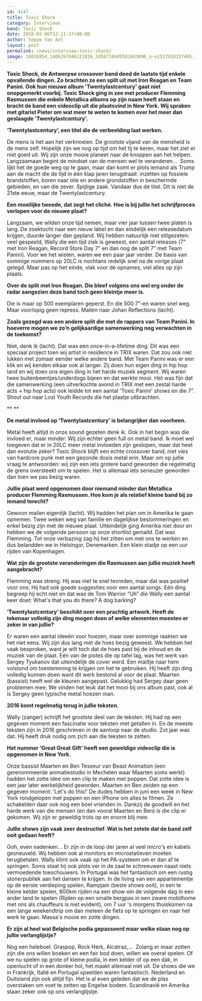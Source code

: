 ```yaml
---
id: 4147
title: Toxic Shock
category: Interviews
band: Toxic Shock
date: 2018-02-06T12:11:17+00:00
author: Seppe Van Ael
layout: post
permalink: /news/interview-toxic-shock/
image: 18836854_1406267046121826_3458718445501663696_o-e1517918157465.jpg
---
```

**Toxic Shock, de Antwerpse crossover band deed de laatste tijd enkele opvallende dingen. Zo brachten ze een split uit met Iron Reagan en Team Panini. Ook hun nieuwe album 'Twentylastcentury' gaat niet onopgemerkt voorbij. Toxic Shock ging in zee met producer Flemming Rasmussen die enkele Metallica albums op zijn naam heeft staan en bracht de band een videoclip uit die plaatsvind in New York. Wij spraken met gitarist Pieter om wat meer te weten te komen over het meer dan geslaagde 'Twentylastcentury'.**

**‘Twentylastcentury’, een titel die de verbeelding laat werken.** 

De mens is het aan het verknoeien. De grootste vijand van de mensheid is de mens zelf. Hopelijk zijn we nog op tijd om het tij te keren, maar het ziet er niet goed uit. Wij zijn onze mooie planeet naar de knoppen aan het helpen. Langzaamaan begint de mindset van de mensen wel te veranderen&#8230;  Soms lijkt het de goede weg op te gaan, maar dan komt er plots iemand als Trump aan de macht die de tijd in één klap jaren terugdraait: inzetten op fossiele brandstoffen, boren naar olie en andere grondstoffen in beschermde gebieden, en van die zever. Spijtige zaak. Vandaar dus de titel. Dit is niet de 21ste eeuw, maar de Twentylastcentury.

**Een moeilijke tweede, dat zegt het cliché. Hoe is bij jullie het schrijfproces verlopen voor de nieuwe plaat?**

Langzaam, we wilden onze tijd nemen, maar vier jaar tussen twee platen is lang. De zoektocht naar een nieuw label en dan eindelijk een releasedatum krijgen, duurde langer dan gepland. Wij hebben natuurlijk niet stilgezeten: veel gespeeld, Wally die een tijd ziek is geweest, een aantal releases (7” met Iron Reagan, Record Store Day 7” en dan nog de split 7” met Team Panini). Voor we het wisten, waren we een paar jaar verder. De basis van sommige nummers op 20LC is nochtans redelijk snel na de vorige plaat gelegd. Maar pas op het einde, vlak voor de opnames, viel alles op zijn plaats.

**Over de split met Iron Reagan. Die bleef volgens ons wel erg onder de radar aangezien deze band toch geen kleintje meer is.** 

Die is maar op 500 exemplaren geperst. En die 500 7”-en waren snel weg. Maar voorlopig geen repress. Mailen naar Johan Reflections (lacht).

**Zoals gezegd was een andere split die met de rappers van Team Panini. In hoeverre mogen we zo’n gelijkaardige samenwerking nog verwachten in de toekomst?**

Niet, denk ik (lacht). Dat was een once-in-a-lifetime ding. Dit was een speciaal project toen wij artist in residence in TRIX waren. Dat zou ook niet lukken met zomaar eender welke andere band. Met Team Panini was er een klik en wij kenden elkaar ook al langer. Zij doen hun eigen ding in hip hop land en wij doen ons eigen ding in het harde muziek segment. Wij waren twee buitenbeentjes/underdogs bijeen en dat werkte mooi. Het was fijn dat die samenwerking (een uitverkochte avond in TRIX met een zestal harde acts + hip hop acts) ook leidde tot een aantal 'Toxic Panini' shows en die 7”. Shout out naar Lost Youth Records die het plaatje uitbrachten.

** **

**De metal invloed op ‘Twentylastcentury’ is belangrijker dan voorheen.**

Metal heeft altijd in onze sound gezeten denk ik. Ook in het begin was die invloed er, maar minder. Wij zijn echter geen full on metal band. Ik moet wel toegeven dat er in 20LC meer metal invloeden zijn geslopen, maar dat heet dan evolutie zeker? Toxic Shock blijft een echte crossover band, niet vies van hardcore punk met een gezonde dosis metal erin. Maar om op jullie vraag te antwoorden: wij zijn een iets grotere band geworden die regelmatig de grens oversteekt om te spelen. Het is allemaal iets serieuzer geworden dan toen we pas bezig waren.

**Jullie plaat werd opgenomen door niemand minder dan Metallica producer Flemming Rasmussen. Hoe kom je als relatief kleine band bij zo iemand terecht?**

Gewoon mailen eigenlijk (lacht). Wij hadden het plan om in Amerika te gaan opnemen. Twee weken weg van familie en dagelijkse beslommeringen en enkel bezig zijn met de nieuwe plaat. Uiteindelijk ging Amerika niet door en hebben we de volgende persoon op onze shortlist gemaild. Dat was Flemming. Tot onze verbazing zag hij het zitten om met ons te werken en dus belandden we in Helsingor, Denemarken. Een klein stadje op een uur rijden van Kopenhagen.

**Wat zijn de grootste veranderingen die Rasmussen aan jullie muziek heeft aangebracht?**

Flemming was streng. Hij was niet te snel tevreden, maar dat was positief voor ons. Hij had ook goede suggesties voor een aantal songs. Eén ding begreep hij echt niet en dat was de Tom Warrior “Uh” die Wally een aantal keer doet: What's that you do there? A dog barking?

**‘Twentylastcentury’ beschikt over een prachtig artwork. Heeft de tekenaar volledig zijn ding mogen doen of welke elementen moesten er zeker in van jullie?**

Er waren een aantal ideeën voor hoezen, maar over sommige raakten we het niet eens. Wij zijn dus lang met de hoes bezig geweest. We hebben het vaak besproken, want je wilt toch dat de hoes past bij de inhoud en de muziek van de plaat. Eén van de pistes die op tafel lag, was het werk van Sergey Tyukanov dat uiteindelijk de cover werd. Een mailtje naar hem volstond om toestemming te krijgen om het te gebruiken. Hij heeft zijn ding volledig kunnen doen want dit werk bestond al voor de plaat. Maarten (bassist) heeft wel de kleuren aangepast. Gelukkig had Sergey daar geen problemen mee. We vinden het leuk dat het mooi bij ons album past, ook al is Sergey geen typische metal hoezen man.

**2016 komt regelmatig terug in jullie teksten.** 

Wally (zanger) schrijft het grootste deel van de teksten. Hij had op een gegeven moment een fascinatie voor teksten met getallen in. En de meeste teksten zijn in 2016 geschreven in de aanloop naar de studio. Zot jaar was dat. Hij heeft druk nodig om zich aan die teksten te zetten.

**Het nummer ‘Great Great Gift’ heeft een geweldige videoclip die is opgenomen in New York.** 

Onze bassist Maarten en Ben Tesseur van Beast Animation (een gerenommeerde animatiestudio in Mechelen waar Maarten soms werkt) hadden het zotte idee om een clip te maken met poppen. Dat zotte idee is een jaar later werkelijkheid geworden. Maarten en Ben zeiden op een gegeven moment: ‘Let's do this!’ De dudes hebben in juni een week in New York rondgelopen met poppen en een iPhone om alles te filmen. Ze schakelden daar ook nog een boel vrienden in. Dankzij de goodwill en het harde werk van die mensen (en dan vooral Maarten en Ben) is die clip er gekomen. Wij zijn er geweldig trots op en enorm blij mee.

**Jullie shows zijn vaak zeer destructief. Wat is het zotste dat de band zelf ooit gedaan heeft?**

Goh, even nadenken&#8230; Er zijn in de loop der jaren al veel micro's en kabels gesneuveld. Wij hebben ook al monitors en microstatieven moeten terugbetalen. Wally klimt ook vaak op het PA-systeem om er dan af te springen. Soms staat hij ook plots ver in de zaal te schreeuwen naast niets vermoedende toeschouwers. In Portugal was het fantastisch om een rustig stonerpubliek aan het dansen te krijgen. In de living van een appartementje op de eerste verdieping spelen, Rampjam (beste shows ooit), in een te kleine kelder spelen, 800km rijden na een show om de volgende dag in een ander land te spelen (Rijden op een smalle bergpas in een zware mobilhome met ons als chauffeurs is niet evident), om 7 uur 's morgens thuiskomen na een lange weekendtrip om dan meteen de fiets op te springen en naar het werk te gaan. Massa's mooie en zotte dingen.

**Er zijn al heel wat Belgische podia gepasseerd maar welke staan nog op jullie verlanglijstje?**

Nog een heleboel. Graspop, Rock Herk, Alcatraz,&#8230;  Zolang er maar zotten zijn die ons willen boeken en een fair bod doen, willen we overal spelen. Of we nu spelen op grote of kleine podia, in een kelder of op een dak, in openlucht of in een donker hol, het maakt allemaal niet uit. De shows die we in Frankrijk, Italië en Portugal speelden waren fantastisch. Nederland en Duitsland zijn ook altijd fijn. Het is al even geleden dat we de plas overstaken om voet te zetten op Engelse bodem. Scandinavië en Amerika staan zeker ook op ons verlanglijstje.

&nbsp;